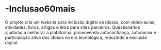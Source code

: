 # -Inclusao60mais
O projeto cria um website para inclusão digital de idosos, com vídeo-aulas, atividades, livros, artigos e links para sites parceiros. Questionários ajudarão a melhorar a plataforma, promovendo autoconfiança, autonomia e participação ativa dos idosos na era tecnológica, reduzindo a exclusão digital.
